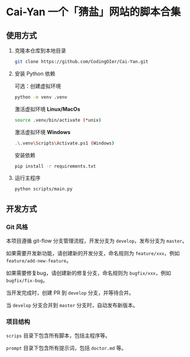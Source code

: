 # Cai-Yan 一个「猜盐」网站的脚本合集

## 使用方式

1. 克隆本仓库到本地目录

   ```bash
   git clone https://github.com/CodingOIer/Cai-Yan.git
   ```

2. 安装 Python 依赖

   可选：创建虚拟环境

   ```bash
   python -m venv .venv
   ```

   激活虚拟环境 **Linux/MacOs**

   ```bash
   source .venv/bin/activate (*unix)
   ```

   激活虚拟环境 **Windows**

   ```bash
   .\.venv\Scripts\Activate.ps1 (Windows)
   ```

   安装依赖

   ```bash
   pip install -r requirements.txt
   ```

3. 运行主程序

   ```bash
   python scripts/main.py
   ```

## 开发方式

### Git 风格

本项目遵循 git-flow 分支管理流程，开发分支为 `develop`，发布分支为 `master`。

如果需要开发新功能，请创建新的开发分支，命名规则为 `feature/xxx`，例如 `feature/add-new-feature`。

如果需要修复bug，请创建新的修复分支，命名规则为 `bugfix/xxx`，例如 `bugfix/fix-bug`。

当开发完成时，创建 PR 到 `develop` 分支，并等待合并。

当 `develop` 分支合并到 `master` 分支时，自动发布新版本。

### 项目结构

`scrips` 目录下包含所有脚本，包括主程序等。

`prompt` 目录下包含所有提示词，包括 `doctor.md` 等。
